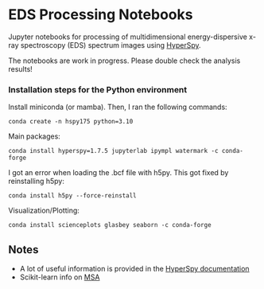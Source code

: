 # EDS Processing Notebooks

Jupyter notebooks for processing of multidimensional energy-dispersive x-ray spectroscopy (EDS) spectrum images using [HyperSpy](https://hyperspy.org/index.html).

The notebooks are work in progress. Please double check the analysis results!

### Installation steps for the Python environment

Install miniconda (or mamba). Then, I ran the following commands:

```console
conda create -n hspy175 python=3.10
```

Main packages:

```console
conda install hyperspy=1.7.5 jupyterlab ipympl watermark -c conda-forge
```

I got an error when loading the .bcf file with h5py. This got fixed by reinstalling h5py:

```console
conda install h5py --force-reinstall
```

Visualization/Plotting:

```console
conda install scienceplots glasbey seaborn -c conda-forge
```

## Notes

- A lot of useful information is provided in the [HyperSpy documentation](https://hyperspy.org/hyperspy-doc/current/index.html)
- Scikit-learn info on [MSA](https://scikit-learn.org/stable/modules/decomposition.html#decompositions)
